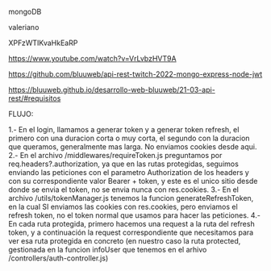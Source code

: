 mongoDB

valeriano

XPFzWTIKvaHkEaRP

https://www.youtube.com/watch?v=VrLvbzHVT9A

https://github.com/bluuweb/api-rest-twitch-2022-mongo-express-node-jwt

https://bluuweb.github.io/desarrollo-web-bluuweb/21-03-api-rest/#requisitos

FLUJO:

1.- En el login, llamamos a generar token y a generar token refresh, el primero con una duracion corta o muy corta, el segundo con la duracion que queramos, generalmente mas larga. No enviamos cookies desde aqui.
2.- En el archivo /middlewares/requireToken.js preguntamos por req.headers?.authorization, ya que en las rutas protegidas, seguimos enviando las peticiones con el parametro Authorization de los headers y con su correspondiente valor Bearer + token, y este es el unico sitio desde donde se envia el token, no se envia nunca con res.cookies.
3.- En el archivo /utils/tokenManager.js tenemos la funcion generateRefreshToken, en la cual SI enviamos las cookies con res.cookies, pero enviamos el refresh token, no el token normal que usamos para hacer las peticiones.
4.- En cada ruta protegida, primero hacemos una request a la ruta del refresh token, y a continuación la request correspondiente que necesitamos para ver esa ruta protegida en concreto (en nuestro caso la ruta protected, gestionada en la funcion infoUser que tenemos en el arhivo /controllers/auth-controller.js)
